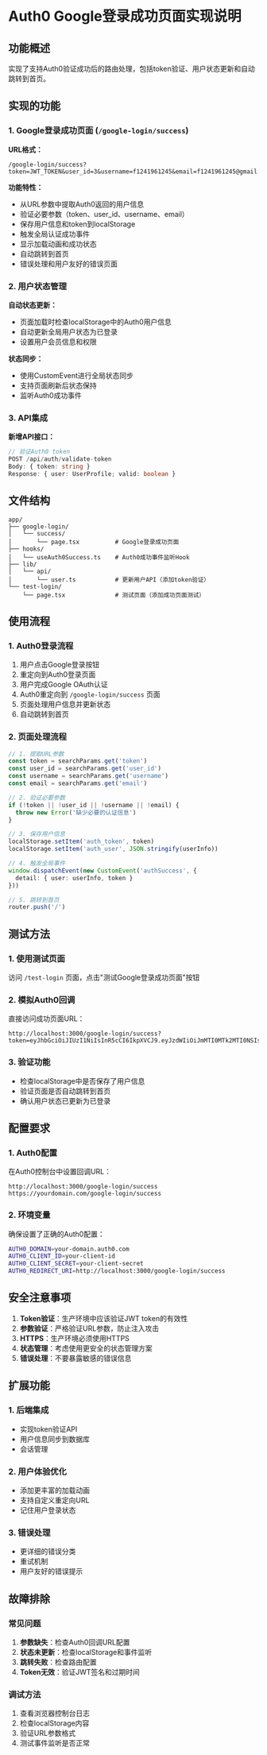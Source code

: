 # Auth0 Google登录成功页面实现说明

## 功能概述

实现了支持Auth0验证成功后的路由处理，包括token验证、用户状态更新和自动跳转到首页。

## 实现的功能

### 1. Google登录成功页面 (`/google-login/success`)

**URL格式：**
```
/google-login/success?token=JWT_TOKEN&user_id=3&username=f1241961245&email=f1241961245@gmail.com&login_method=Auth0
```

**功能特性：**
- 从URL参数中提取Auth0返回的用户信息
- 验证必要参数（token、user_id、username、email）
- 保存用户信息和token到localStorage
- 触发全局认证成功事件
- 显示加载动画和成功状态
- 自动跳转到首页
- 错误处理和用户友好的错误页面

### 2. 用户状态管理

**自动状态更新：**
- 页面加载时检查localStorage中的Auth0用户信息
- 自动更新全局用户状态为已登录
- 设置用户会员信息和权限

**状态同步：**
- 使用CustomEvent进行全局状态同步
- 支持页面刷新后状态保持
- 监听Auth0成功事件

### 3. API集成

**新增API接口：**
```typescript
// 验证Auth0 token
POST /api/auth/validate-token
Body: { token: string }
Response: { user: UserProfile; valid: boolean }
```

## 文件结构

```
app/
├── google-login/
│   └── success/
│       └── page.tsx          # Google登录成功页面
├── hooks/
│   └── useAuth0Success.ts    # Auth0成功事件监听Hook
├── lib/
│   └── api/
│       └── user.ts           # 更新用户API（添加token验证）
└── test-login/
    └── page.tsx              # 测试页面（添加成功页面测试）
```

## 使用流程

### 1. Auth0登录流程
1. 用户点击Google登录按钮
2. 重定向到Auth0登录页面
3. 用户完成Google OAuth认证
4. Auth0重定向到 `/google-login/success` 页面
5. 页面处理用户信息并更新状态
6. 自动跳转到首页

### 2. 页面处理流程
```typescript
// 1. 提取URL参数
const token = searchParams.get('token')
const user_id = searchParams.get('user_id')
const username = searchParams.get('username')
const email = searchParams.get('email')

// 2. 验证必要参数
if (!token || !user_id || !username || !email) {
  throw new Error('缺少必要的认证信息')
}

// 3. 保存用户信息
localStorage.setItem('auth_token', token)
localStorage.setItem('auth_user', JSON.stringify(userInfo))

// 4. 触发全局事件
window.dispatchEvent(new CustomEvent('authSuccess', { 
  detail: { user: userInfo, token } 
}))

// 5. 跳转到首页
router.push('/')
```

## 测试方法

### 1. 使用测试页面
访问 `/test-login` 页面，点击"测试Google登录成功页面"按钮

### 2. 模拟Auth0回调
直接访问成功页面URL：
```
http://localhost:3000/google-login/success?token=eyJhbGciOiJIUzI1NiIsInR5cCI6IkpXVCJ9.eyJzdWIiOiJmMTI0MTk2MTI0NSIsImV4cCI6MTc1OTAyNTQ5M30.dmPDHN9WxQEKG3tn_iKMRTeH31Fn76GfKLoVd37__PA&user_id=3&username=f1241961245&email=f1241961245@gmail.com&login_method=Auth0
```

### 3. 验证功能
- 检查localStorage中是否保存了用户信息
- 验证页面是否自动跳转到首页
- 确认用户状态已更新为已登录

## 配置要求

### 1. Auth0配置
在Auth0控制台中设置回调URL：
```
http://localhost:3000/google-login/success
https://yourdomain.com/google-login/success
```

### 2. 环境变量
确保设置了正确的Auth0配置：
```bash
AUTH0_DOMAIN=your-domain.auth0.com
AUTH0_CLIENT_ID=your-client-id
AUTH0_CLIENT_SECRET=your-client-secret
AUTH0_REDIRECT_URI=http://localhost:3000/google-login/success
```

## 安全注意事项

1. **Token验证**：生产环境中应该验证JWT token的有效性
2. **参数验证**：严格验证URL参数，防止注入攻击
3. **HTTPS**：生产环境必须使用HTTPS
4. **状态管理**：考虑使用更安全的状态管理方案
5. **错误处理**：不要暴露敏感的错误信息

## 扩展功能

### 1. 后端集成
- 实现token验证API
- 用户信息同步到数据库
- 会话管理

### 2. 用户体验优化
- 添加更丰富的加载动画
- 支持自定义重定向URL
- 记住用户登录状态

### 3. 错误处理
- 更详细的错误分类
- 重试机制
- 用户友好的错误提示

## 故障排除

### 常见问题
1. **参数缺失**：检查Auth0回调URL配置
2. **状态未更新**：检查localStorage和事件监听
3. **跳转失败**：检查路由配置
4. **Token无效**：验证JWT签名和过期时间

### 调试方法
1. 查看浏览器控制台日志
2. 检查localStorage内容
3. 验证URL参数格式
4. 测试事件监听是否正常


